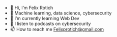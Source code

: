 - 👋 Hi, I’m Felix Rotich
- 👀 Machine learning, data science, cybersecurity 
- 🌱 I’m currently learning Web Dev
- 💞 I listen to podcasts on cybersecurity 
- 📫 How to reach me Felixprotich@gmail.com

<!---
felixRotichh/felixRotichh is a ✨ special ✨ repository because its `README.md` (this file) appears on your GitHub profile.
You can click the Preview link to take a look at your changes.
--->

